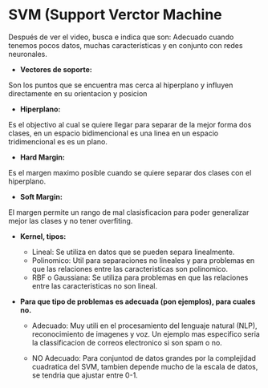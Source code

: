 # **SVM (Support Verctor Machine**

Después  de ver el video, busca e indica que son:
Adecuado cuando tenemos pocos datos, muchas características y en conjunto con redes neuronales.

- **Vectores de soporte:**

Son los puntos que se encuentra mas cerca al hiperplano y influyen directamente en su orientacion y posicion

- **Hiperplano:**

Es el objectivo al cual se quiere llegar para separar de la mejor forma dos clases, en un espacio bidimencional es una linea en un espacio tridimencional es es un plano.

- **Hard Margin:**

Es el margen maximo posible cuando se quiere separar dos clases con el hiperplano.
  
- **Soft Margin:**

El margen permite un rango de mal clasisficacion para poder generalizar mejor las clases y no tener overfiting.

- **Kernel, tipos:**

  - Lineal: Se utiliza en datos que se pueden separa linealmente.
  - Polinomico: Util para separaciones no lineales y para problemas en que las relaciones entre las caracteristicas son polinomico.
  - RBF o Gaussiana: Se utiliza para problemas en que las relaciones entre las caracteristicas no son lineal.

- **Para que tipo de problemas es adecuada (pon ejemplos), para cuales no.**

  - Adecuado: Muy utili en el procesamiento del lenguaje natural (NLP), reconocimiento de imagenes y voz. Un ejemplo mas especifico seria la classificacion de correos electronico si son spam o no.

  - NO Adecuado: Para conjuntod de datos grandes por la complejidad cuadratica del SVM, tambien depende mucho de la escala de datos, se tendria que ajustar entre 0-1.
